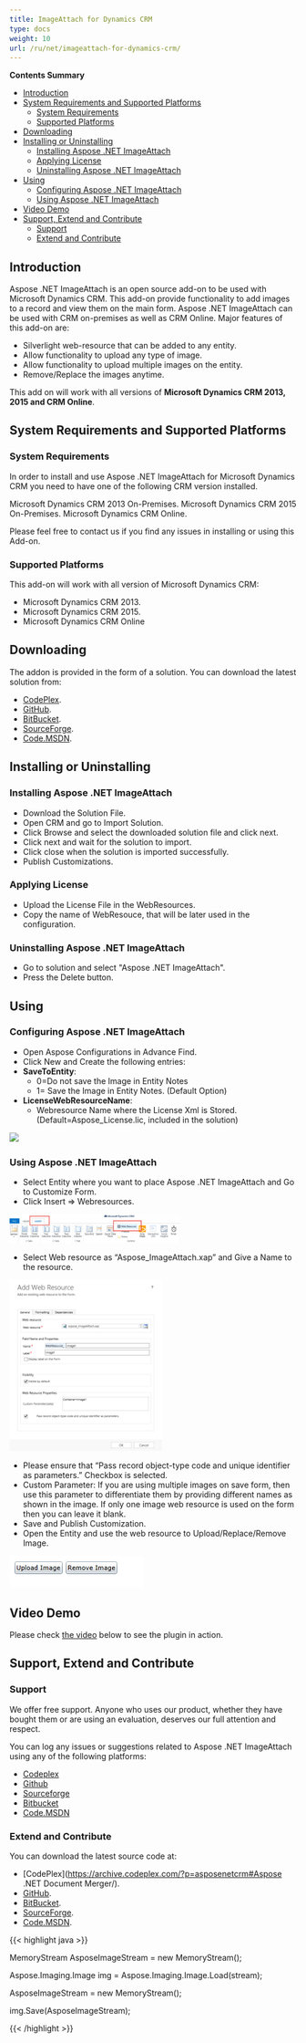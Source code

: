 ```yaml
---
title: ImageAttach for Dynamics CRM
type: docs
weight: 10
url: /ru/net/imageattach-for-dynamics-crm/
---
```


**Contents Summary**

- [Introduction](#ImageAttachforDynamicsCRM-Introduction)
- [System Requirements and Supported Platforms](#ImageAttachforDynamicsCRM-SystemRequirementsandSupportedPlatforms) 
  - [System Requirements](#ImageAttachforDynamicsCRM-SystemRequirements)
  - [Supported Platforms](#ImageAttachforDynamicsCRM-SupportedPlatforms)
- [Downloading](#ImageAttachforDynamicsCRM-Downloading)
- [Installing or Uninstalling](#ImageAttachforDynamicsCRM-InstallingorUninstalling) 
  - [Installing Aspose .NET ImageAttach](#ImageAttachforDynamicsCRM-InstallingAspose.NETImageAttach)
  - [Applying License](#ImageAttachforDynamicsCRM-ApplyingLicense)
  - [Uninstalling Aspose .NET ImageAttach](#ImageAttachforDynamicsCRM-UninstallingAspose.NETImageAttach)
- [Using](#ImageAttachforDynamicsCRM-Using) 
  - [Configuring Aspose .NET ImageAttach](#ImageAttachforDynamicsCRM-ConfiguringAspose.NETImageAttach)
  - [Using Aspose .NET ImageAttach](#ImageAttachforDynamicsCRM-UsingAspose.NETImageAttach)
- [Video Demo](#ImageAttachforDynamicsCRM-VideoDemo)
- [Support, Extend and Contribute](#ImageAttachforDynamicsCRM-Support,ExtendandContribute) 
  - [Support](#ImageAttachforDynamicsCRM-Support)
  - [Extend and Contribute](#ImageAttachforDynamicsCRM-ExtendandContribute)
## **Introduction**
Aspose .NET ImageAttach is an open source add-on to be used with Microsoft Dynamics CRM. This add-on provide functionality to add images to a record and view them on the main form. Aspose .NET ImageAttach can be used with CRM on-premises as well as CRM Online.
Major features of this add-on are:

- Silverlight web-resource that can be added to any entity.
- Allow functionality to upload any type of image.
- Allow functionality to upload multiple images on the entity.
- Remove/Replace the images anytime.

This add on will work with all versions of **Microsoft Dynamics CRM 2013, 2015 and CRM Online**.
## **System Requirements and Supported Platforms**
### **System Requirements**
In order to install and use Aspose .NET ImageAttach for Microsoft Dynamics CRM you need to have one of the following CRM version installed.

Microsoft Dynamics CRM 2013 On-Premises.
Microsoft Dynamics CRM 2015 On-Premises.
Microsoft Dynamics CRM Online.

Please feel free to contact us if you find any issues in installing or using this Add-on.
### **Supported Platforms**
This add-on will work with all version of Microsoft Dynamics CRM:

- Microsoft Dynamics CRM 2013.
- Microsoft Dynamics CRM 2015.
- Microsoft Dynamics CRM Online
## **Downloading**
The addon is provided in the form of a solution. You can download the latest solution from:

- [CodePlex](https://archive.codeplex.com/?p=asposenetcrm).
- [GitHub](https://github.com/asposemarketplace/asposenetcrm/releases).
- [BitBucket](https://bitbucket.org/asposemarketplace/aspose-.net-for-dynamics-crm/downloads/).
- [SourceForge](https://sourceforge.net/projects/asposenetcrm/files/Aspose%20.NET%20ImageAttach/).
- [Code.MSDN](https://docs.microsoft.com/en-us/samples/browse/?redirectedfrom=MSDN-samples).
## **Installing or Uninstalling**
### **Installing Aspose .NET ImageAttach**
- Download the Solution File.
- Open CRM and go to Import Solution.
- Click Browse and select the downloaded solution file and click next.
- Click next and wait for the solution to import.
- Click close when the solution is imported successfully.
- Publish Customizations.
### **Applying License**
- Upload the License File in the WebResources.
- Copy the name of WebResouce, that will be later used in the configuration.
### **Uninstalling Aspose .NET ImageAttach**
- Go to solution and select "Aspose .NET ImageAttach".
- Press the Delete button.
## **Using**
### **Configuring Aspose .NET ImageAttach**
- Open Aspose Configurations in Advance Find.
- Click New and Create the following entries:
- **SaveToEntity**: 
  - 0=Do not save the Image in Entity Notes
  - 1= Save the Image in Entity Notes. (Default Option)
- **LicenseWebResourceName**: 
  - Webresource Name where the License Xml is Stored. (Default=Aspose_License.lic, included in the solution) 

![](/download/thumbnails/14700546/2124258575)

### **Using Aspose .NET ImageAttach**
- Select Entity where you want to place Aspose .NET ImageAttach and Go to Customize Form.
- Click Insert => Webresources. 

![todo:image_alt_text](imageattach-for-dynamics-crm_1)

- Select Web resource as “Aspose_ImageAttach.xap” and Give a Name to the resource. 

![todo:image_alt_text](imageattach-for-dynamics-crm_2)

- Please ensure that “Pass record object-type code and unique identifier as parameters.” Checkbox is selected.
- Custom Parameter: If you are using multiple images on save form, then use this parameter to differentiate them by providing different names as shown in the image. If only one image web resource is used on the form then you can leave it blank.
- Save and Publish Customization.
- Open the Entity and use the web resource to Upload/Replace/Remove Image. 

![todo:image_alt_text](imageattach-for-dynamics-crm_3)
## **Video Demo**
Please check [the video](https://www.youtube.com/watch?v=k_QVup-N3c8&feature=youtu.be) below to see the plugin in action.
## **Support, Extend and Contribute**
### **Support**
We offer free support. Anyone who uses our product, whether they have bought them or are using an evaluation, deserves our full attention and respect.

You can log any issues or suggestions related to Aspose .NET ImageAttach using any of the following platforms:

- [Codeplex](https://archive.codeplex.com/?p=asposenetcrm)
- [Github](https://github.com/asposemarketplace/asposenetcrm/wiki/Aspose-.NET-ImageAttach)
- [Sourceforge](https://sourceforge.net/p/asposenetcrm/wiki/Aspose%20.NET%20ImageAttach/)
- [Bitbucket](https://bitbucket.org/asposemarketplace/aspose-.net-for-dynamics-crm/wiki/Aspose%20.NET%20ImageAttach)
- [Code.MSDN](https://docs.microsoft.com/en-us/samples/browse/?redirectedfrom=MSDN-samples)
### **Extend and Contribute**
You can download the latest source code at:

- [CodePlex](https://archive.codeplex.com/?p=asposenetcrm#Aspose .NET Document Merger/).
- [GitHub](https://github.com/asposemarketplace/asposenetcrm/tree/master/Aspose%20.NET%20ImageAttach/Source%20Code).
- [BitBucket](https://bitbucket.org/asposemarketplace/aspose-.net-for-dynamics-crm/src/7ce93ebc181bba2b22539bfe183c68872f812070/Aspose%20.NET%20ImageAttach/Source%20Code/?at=master).
- [SourceForge](https://sourceforge.net/p/asposenetcrm/code/ci/master/tree/Aspose%20.NET%20ImageAttach/Source%20Code/).
- [Code.MSDN](https://docs.microsoft.com/en-us/samples/browse/?redirectedfrom=MSDN-samples/view/SourceCode#content).

{{< highlight java >}}

 MemoryStream AsposeImageStream = new MemoryStream();

Aspose.Imaging.Image img = Aspose.Imaging.Image.Load(stream);

AsposeImageStream = new MemoryStream();

img.Save(AsposeImageStream);


{{< /highlight >}}
